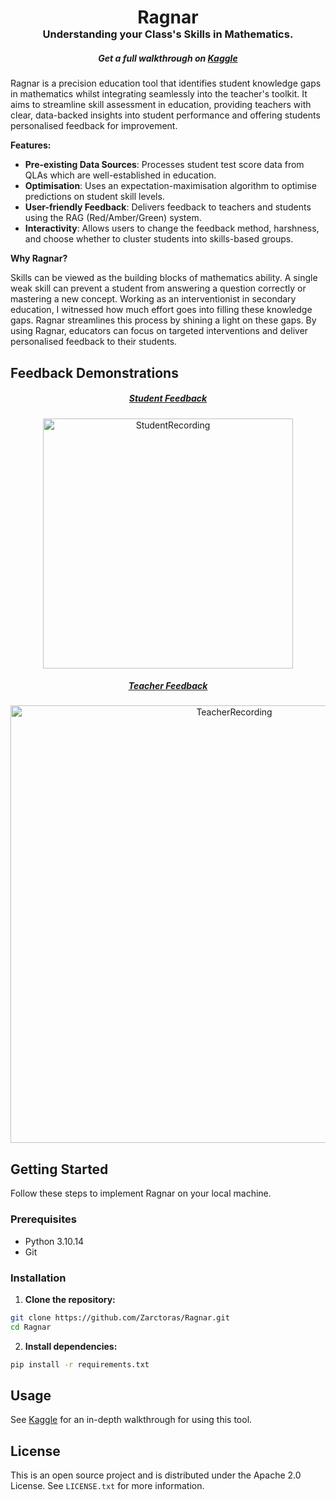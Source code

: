 <div align="center">
  <h1 style="margin-bottom: 0;">Ragnar</h1>
  <h3 style="margin-top: 0;">Understanding your Class's Skills in Mathematics.</h3>
  <h5>Get a full walkthrough on <a href="https://www.kaggle.com/code/zakariyankhan/ragnar-precision-feedback-using-an-em-algorithm/">Kaggle</a></h5>
</div>

<p>Ragnar is a precision education tool that identifies student knowledge gaps in mathematics whilst integrating seamlessly into the teacher's toolkit. It aims to streamline skill assessment in education, providing teachers with clear, data-backed insights into student performance and offering students personalised feedback for improvement.</p>

 <p><strong>Features:</strong></p>
    <ul>
        <li><strong>Pre-existing Data Sources</strong>: Processes student test score data from QLAs which are well-established in education.</li>
        <li><strong>Optimisation</strong>: Uses an expectation-maximisation algorithm to optimise predictions on student skill levels.</li>
        <li><strong>User-friendly Feedback</strong>: Delivers feedback to teachers and students using the RAG (Red/Amber/Green) system.</li>
        <li><strong>Interactivity</strong>: Allows users to change the feedback method, harshness, and choose whether to cluster students into skills-based groups. </li>
    </ul>

<p><strong>Why Ragnar?</strong></p>
<p>Skills can be viewed as the building blocks of mathematics ability. A single weak skill can prevent a student from answering a question correctly or mastering a new concept. Working as an interventionist in secondary education, I witnessed how much effort goes into filling these knowledge gaps. Ragnar streamlines this process by shining a light on these gaps. By using Ragnar, educators can focus on targeted interventions and deliver personalised feedback to their students.</p>

## Feedback Demonstrations
<div align="center">
  <h5><ins>Student Feedback</ins></h5>
  <img src="https://github.com/user-attachments/assets/f4497908-f967-441e-be32-69f22e62a6b8" alt="StudentRecording" width="400">
  <h5><ins>Teacher Feedback</ins></h5>
  <img src="https://github.com/user-attachments/assets/c32db1a4-a344-490c-a539-38047a19b60d" alt="TeacherRecording" width="700">
</div>

## Getting Started

Follow these steps to implement Ragnar on your local machine.

### Prerequisites

<ul>
  <li>Python 3.10.14</li>
  <li>Git</li>
</ul>

### Installation

1. **Clone the repository:**
```bash
git clone https://github.com/Zarctoras/Ragnar.git
cd Ragnar
```

2. **Install dependencies:**
```bash
pip install -r requirements.txt
```

## Usage

See  <a href="https://www.kaggle.com/code/zakariyankhan/ragnar-precision-feedback-using-an-em-algorithm/">Kaggle</a> for an in-depth walkthrough for using this tool.

## License

This is an open source project and is distributed under the Apache 2.0 License. See `LICENSE.txt` for more information.
